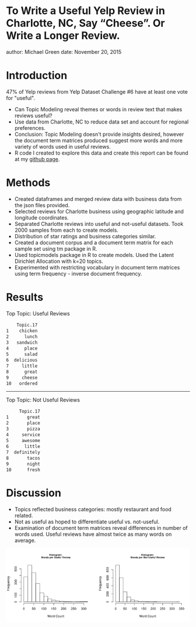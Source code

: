 To Write a Useful Yelp Review in Charlotte, NC, Say “Cheese”. Or Write a Longer Review.
========================================================
author: Michael Green
date: November 20, 2015

Introduction
========================================================
47% of Yelp reviews from Yelp Dataset Challenge #6 have at least one vote for "useful".

- Can Topic Modeling reveal themes or words in review text that makes reviews useful? 
- Use data from Charlotte, NC to reduce data set and account for regional preferences.
- Conclusion: Topic Modeling doesn't provide insights desired, however the document term matrices produced suggest more words and more variety of words used in useful reviews.
- R code I created to explore this data and create this report can be found at my [github page](https://github.com/mykelagrene/yelp_proj).

Methods
========================================================
- Created dataframes and merged review data with business data from the json files provided.
- Selected reviews for Charlotte business using geographic latitude and longitude coordinates.
- Separated Charlotte reviews into useful and not-useful datasets. Took 2000 samples from each to create models.
- Distribution of star ratings and business categories similar.
- Created a document corpus and a document term matrix for each sample set using tm package in R.
- Used topicmodels package in R to create models. Used the Latent Dirichlet Allocation with k=20 topics.
- Experimented with restricting vocabulary in document term matrices using term frequency - inverse document frequency.

Results
========================================================
Top Topic: Useful Reviews

```
    Topic.17
1    chicken
2      lunch
3   sandwich
4      place
5      salad
6  delicious
7     little
8      great
9     cheese
10   ordered
```
***
Top Topic: Not Useful Reviews

```
     Topic.17
1       great
2       place
3       pizza
4     service
5     awesome
6      little
7  definitely
8       tacos
9       night
10      fresh
```


Discussion
=========================================================
- Topics reflected business categories: mostly restaurant and food related.
- Not as useful as hoped to differentiate useful vs. not-useful.
- Examination of document term matrices reveal differences in number of words used. Useful reviews have almost twice as many words on average.
 
 
![plot of chunk unnamed-chunk-3](yelp_slides-figure/unnamed-chunk-3-1.png) 
